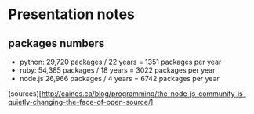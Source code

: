 # Presentation notes

## packages numbers

 * python:  29,720 packages / 22 years = 1351 packages per year
 * ruby:      54,385 packages / 18 years =    3022 packages per year
 * node.js  26,966 packages / 4 years =   6742 packages per year

 (sources)[http://caines.ca/blog/programming/the-node-js-community-is-quietly-changing-the-face-of-open-source/]
